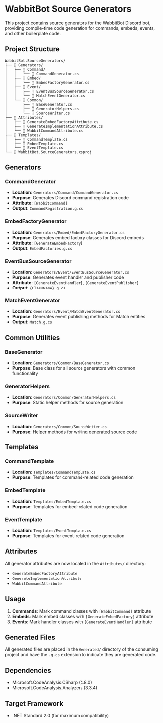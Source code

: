# WabbitBot Source Generators

This project contains source generators for the WabbitBot Discord bot, providing compile-time code generation for commands, embeds, events, and other boilerplate code.

## Project Structure

```
WabbitBot.SourceGenerators/
├── 📁 Generators/
│   ├── 📁 Command/
│   │   └── 📄 CommandGenerator.cs
│   ├── 📁 Embed/
│   │   └── 📄 EmbedFactoryGenerator.cs
│   ├── 📁 Event/
│   │   ├── 📄 EventBusSourceGenerator.cs
│   │   └── 📄 MatchEventGenerator.cs
│   └── 📁 Common/
│       ├── 📄 BaseGenerator.cs
│       ├── 📄 GeneratorHelpers.cs
│       └── 📄 SourceWriter.cs
├── 📁 Attributes/
│   ├── 📄 GenerateEmbedFactoryAttribute.cs
│   ├── 📄 GenerateImplementationAttribute.cs
│   └── 📄 WabbitCommandAttribute.cs
├── 📁 Templates/
│   ├── 📄 CommandTemplate.cs
│   ├── 📄 EmbedTemplate.cs
│   └── 📄 EventTemplate.cs
└── 📄 WabbitBot.SourceGenerators.csproj
```

## Generators

### CommandGenerator
- **Location**: `Generators/Command/CommandGenerator.cs`
- **Purpose**: Generates Discord command registration code
- **Attribute**: `[WabbitCommand]`
- **Output**: `CommandRegistration.g.cs`

### EmbedFactoryGenerator
- **Location**: `Generators/Embed/EmbedFactoryGenerator.cs`
- **Purpose**: Generates embed factory classes for Discord embeds
- **Attribute**: `[GenerateEmbedFactory]`
- **Output**: `EmbedFactories.g.cs`

### EventBusSourceGenerator
- **Location**: `Generators/Event/EventBusSourceGenerator.cs`
- **Purpose**: Generates event handler and publisher code
- **Attribute**: `[GenerateEventHandler]`, `[GenerateEventPublisher]`
- **Output**: `{ClassName}.g.cs`

### MatchEventGenerator
- **Location**: `Generators/Event/MatchEventGenerator.cs`
- **Purpose**: Generates event publishing methods for Match entities
- **Output**: `Match.g.cs`

## Common Utilities

### BaseGenerator
- **Location**: `Generators/Common/BaseGenerator.cs`
- **Purpose**: Base class for all source generators with common functionality

### GeneratorHelpers
- **Location**: `Generators/Common/GeneratorHelpers.cs`
- **Purpose**: Static helper methods for source generation

### SourceWriter
- **Location**: `Generators/Common/SourceWriter.cs`
- **Purpose**: Helper methods for writing generated source code

## Templates

### CommandTemplate
- **Location**: `Templates/CommandTemplate.cs`
- **Purpose**: Templates for command-related code generation

### EmbedTemplate
- **Location**: `Templates/EmbedTemplate.cs`
- **Purpose**: Templates for embed-related code generation

### EventTemplate
- **Location**: `Templates/EventTemplate.cs`
- **Purpose**: Templates for event-related code generation

## Attributes

All generator attributes are now located in the `Attributes/` directory:

- `GenerateEmbedFactoryAttribute`
- `GenerateImplementationAttribute`
- `WabbitCommandAttribute`

## Usage

1. **Commands**: Mark command classes with `[WabbitCommand]` attribute
2. **Embeds**: Mark embed classes with `[GenerateEmbedFactory]` attribute
3. **Events**: Mark handler classes with `[GenerateEventHandler]` attribute

## Generated Files

All generated files are placed in the `Generated/` directory of the consuming project and have the `.g.cs` extension to indicate they are generated code.

## Dependencies

- Microsoft.CodeAnalysis.CSharp (4.8.0)
- Microsoft.CodeAnalysis.Analyzers (3.3.4)

## Target Framework

- .NET Standard 2.0 (for maximum compatibility)
